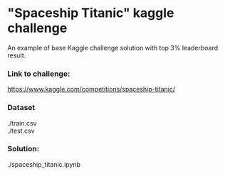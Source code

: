 # "Spaceship Titanic" kaggle challenge

An example of base Kaggle challenge solution with top 3% leaderboard result.

### Link to challenge:
https://www.kaggle.com/competitions/spaceship-titanic/

### Dataset
./train.csv <br>
./test.csv <br>

### Solution:
./spaceship_titanic.ipynb
